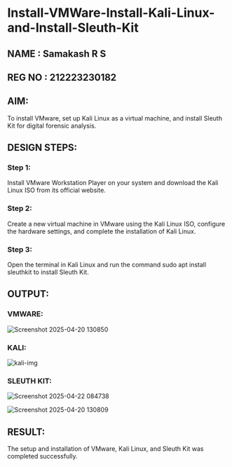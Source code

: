 # Install-VMWare-Install-Kali-Linux-and-Install-Sleuth-Kit
## NAME : Samakash R S
## REG NO : 212223230182
## AIM:

To install VMware, set up Kali Linux as a virtual machine, and install Sleuth Kit for digital forensic analysis.

## DESIGN STEPS:

### Step 1:

Install VMware Workstation Player on your system and download the Kali Linux ISO from its official website.

### Step 2:

Create a new virtual machine in VMware using the Kali Linux ISO, configure the hardware settings, and complete the installation of Kali Linux.

### Step 3:

Open the terminal in Kali Linux and run the command sudo apt install sleuthkit to install Sleuth Kit.

## OUTPUT:

### VMWARE:
![Screenshot 2025-04-20 130850](https://github.com/user-attachments/assets/205a19b8-bb8a-4eb6-844a-47e81d26b3a7)


### KALI:
![kali-img](https://github.com/user-attachments/assets/3e917049-b6fe-4b8a-afd0-41e1db150614)


### SLEUTH KIT:

![Screenshot 2025-04-22 084738](https://github.com/user-attachments/assets/8a6e7e4c-9477-400d-b0bc-a26b9a09e844)

![Screenshot 2025-04-20 130809](https://github.com/user-attachments/assets/c14e8227-90fc-492d-88af-2f1fa21ba851)




## RESULT:
The setup and installation of VMware, Kali Linux, and Sleuth Kit was completed successfully.
